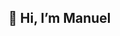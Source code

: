 ## 👋 Hi, I’m Manuel  

<!---
78Hypnotic/78Hypnotic is a ✨ special ✨ repository because its `README.md` (this file) appears on your GitHub profile.
You can click the Preview link to take a look at your changes.
--->
